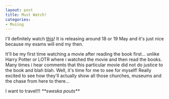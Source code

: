 ```yaml
---
layout: post
title: Must Watch!
categories:
- Musing
---
```



I'll definitely watch [this](http://www.comingsoon.net/news/topnews.php?id=7198)! It is releasing around 18 or 19 May and it's just nice because my exams will end my then.

It'll be my first time watching a movie after reading the book first... unlike Harry Potter or LOTR where i watched the movie and then read the books. Many times i hear comments that this particular movie did not do justice to the book and blah blah. Well, it's time for me to see for myself! Really excited to see how they'll actually show all those churches, museums and the chase from here to there...

I want to travel!!! _\*\*sweska pouts\*\*_
